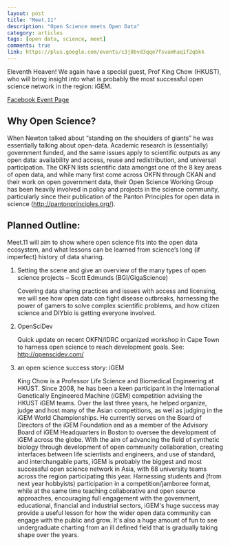 ```yaml
---
layout: post
title: "Meet.11"
description: "Open Science meets Open Data"
category: articles
tags: [open data, science, meet]
comments: true
link: https://plus.google.com/events/c3j0bvd3qqe7fsvamhaq1f2qbkk
---
```


Eleventh Heaven!
We again have a special guest, Prof King Chow (HKUST), who will bring insight into what is probably the most successful open science network in the region: iGEM.

[Facebook Event Page](https://www.facebook.com/events/470042669778534/)

## Why Open Science?
When Newton talked about “standing on the shoulders of giants” he was essentially talking about open-data. Academic research is (essentially) government funded, and the same issues apply to scientific outputs as any open data: availability and access, reuse and redistribution, and universal participation. The OKFN lists scientific data amongst one of the 8 key areas of open data, and while many first come across OKFN through CKAN and their work on open government data, their Open Science Working Group has been heavily involved in policy and projects in the science community, particularly since their publication of the Panton Principles for open data in science (http://pantonprinciples.org/).

## Planned Outline:
Meet.11 will aim to show where open science fits into the open data ecosystem, and what lessons can be learned from science’s long (if imperfect) history of data sharing.

1. Setting the scene and give an overview of the many types of open science projects – Scott Edmunds (BGI/GigaScience)

	Covering data sharing practices and issues with access and licensing, we will see how open data can fight disease outbreaks, harnessing the power of gamers to solve complex scientific problems, and how citizen science and DIYbio is getting everyone involved.

2. OpenSciDev

	Quick update on recent OKFN/IDRC organized workshop in Cape Town to harness open science to reach development goals.
See: http://openscidev.com/

3. an open science success story: iGEM

	King Chow is a Professor Life Science and Biomedical Engineering at HKUST. Since 2008, he has been a keen participant in the International Genetically Engineered Machine (iGEM) competition advising the HKUST iGEM teams. Over the last three years, he helped organize, judge and host many of the Asian competitions, as well as judging in the iGEM World Championships. He currently serves on the Board of Directors of the iGEM Foundation and as a member of the Advisory Board of iGEM Headquarters in Boston to oversee the development of iGEM across the globe. With the aim of advancing the field of synthetic biology through development of open community collaboration, creating interfaces between life scientists and engineers, and use of standard, and interchangable parts, iGEM is probably the biggest and most successful open science network in Asia, with 68 university teams across the region participating this year. Harnessing students and (from next year hobbyists) participation in a competition/jamboree format, while at the same time teaching collaborative and open source approaches, encouraging full engagement with the government, educational, financial and industrial sectors, iGEM's huge success may provide a useful lesson for how the wider open data community can engage with the public and grow. It's also a huge amount of fun to see undergraduate charting from an ill defined field that is gradually taking shape over the years.
